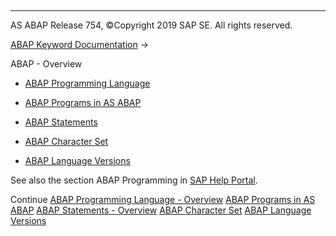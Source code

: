   

* * *

AS ABAP Release 754, ©Copyright 2019 SAP SE. All rights reserved.

[ABAP Keyword Documentation](javascript:call_link\('abenabap.htm'\)) → 

ABAP - Overview

-   [ABAP Programming Language](javascript:call_link\('abenabap_overview.htm'\))

-   [ABAP Programs in AS ABAP](javascript:call_link\('abenorganization_of_modules.htm'\))

-   [ABAP Statements](javascript:call_link\('abenabap_statements_overview.htm'\))

-   [ABAP Character Set](javascript:call_link\('abencharacter_sets.htm'\))

-   [ABAP Language Versions](javascript:call_link\('abenabap_versions.htm'\))

See also the section ABAP Programming in [SAP Help Portal](http://help.sap.com).

Continue
[ABAP Programming Language - Overview](javascript:call_link\('abenabap_overview.htm'\))
[ABAP Programs in AS ABAP](javascript:call_link\('abenorganization_of_modules.htm'\))
[ABAP Statements - Overview](javascript:call_link\('abenabap_statements_overview.htm'\))
[ABAP Character Set](javascript:call_link\('abencharacter_sets.htm'\))
[ABAP Language Versions](javascript:call_link\('abenabap_versions.htm'\))